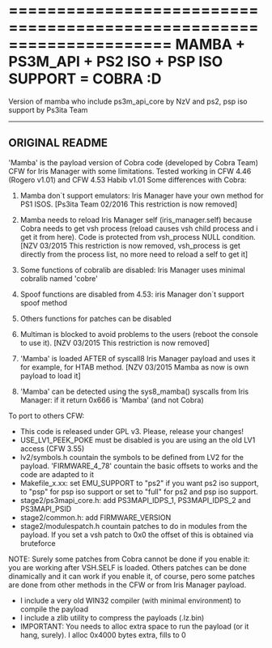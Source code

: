 =====================================================================
MAMBA + PS3M_API + PS2 ISO + PSP ISO SUPPORT = COBRA :D
=====================================================================

Version of mamba who include ps3m_api_core by NzV and ps2, psp iso support by Ps3ita Team

----------------------------------------------------------------------
ORIGINAL README
----------------------------------------------------------------------

'Mamba' is the payload version of Cobra code (developed by Cobra Team) CFW for Iris Manager with some limitations.
Tested working in CFW 4.46 (Rogero v1.01) and CFW 4.53 Habib v1.01
Some differences with Cobra:

1) Mamba don´t support emulators: Iris Manager have your own method for PS1 ISOS. [Ps3ita Team 02/2016 This restriction is now removed]

2) Mamba needs to reload Iris Manager self (iris_manager.self) because Cobra needs to get vsh process (reload causes vsh child process and i get it from here). 
Code is protected from vsh_process NULL condition. [NZV 03/2015 This restriction is now removed, vsh_process is get directly from the process list, no more need to reload a self to get it]

3) Some functions of cobralib are disabled: Iris Manager uses minimal cobralib named 'cobre'

4) Spoof functions are disabled from 4.53: iris Manager don´t support spoof method

5) Others functions for patches can be disabled

6) Multiman is blocked to avoid problems to the users (reboot the console to use it). [NZV 03/2015 This restriction is now removed]

7) 'Mamba' is loaded AFTER of syscall8 Iris Manager payload and uses it for example, for HTAB method. [NZV 03/2015 Mamba as now is own payload to load it]

8) 'Mamba' can be detected using the sys8_mamba() syscalls from Iris Manager: if it return 0x666 is 'Mamba' (and not Cobra)

To port to others CFW:

- This code is released under GPL v3. Please, release your changes!
- USE_LV1_PEEK_POKE must be disabled is you are using an the old LV1 access (CFW 3.55)
- lv2/symbols.h countain the symbols to be defined from LV2 for the payload. 'FIRMWARE_4_78' countain the basic offsets to works
and the code are adapted to it
- Makefile_x.xx: set EMU_SUPPORT to "ps2" if you want ps2 iso support, to "psp" for psp iso support or set to "full" for ps2 and psp iso support.
- stage2/ps3mapi_core.h: add PS3MAPI_IDPS_1, PS3MAPI_IDPS_2 and PS3MAPI_PSID
- stage2/common.h: add FIRMWARE_VERSION
- stage2/modulespatch.h countain patches to do in modules from the payload. If you set a vsh patch to 0x0 the offset of this is obtained via bruteforce

NOTE: Surely some patches from Cobra cannot be done if you enable it: you are working after VSH.SELF is loaded.
Others patches can be done dinamically and it can work if you enable it, of course, pero some patches are done from other methods in the CFW
or from Iris Manager payload.

- I include a very old WIN32 compiler (with minimal environment) to compile the payload
- I include a zlib utility to compress the payloads (.lz.bin)
- IMPORTANT: You needs to alloc extra space to run the payload (or it hang, surely). I alloc 0x4000 bytes extra, fills to 0 
